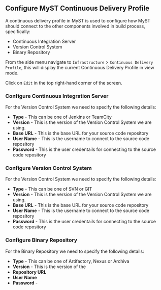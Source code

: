 ## Configure MyST Continuous Delivery Profile
A continuous delivery profile in MyST is used to configure how MyST should connect to the other components involved in build process, specifically:
* Continuous Integration Server
* Version Control System
* Binary Repository

From the side menu navigate to `Infrastructure` > `Continuous Delivery Profile`, this will display the current Continuous Delivery Profile in view mode.

Click on `Edit` in the top right-hand corner of the screen. 

### Configure Continuous Integration Server
For the Version Control System we need to specify the following details:
* **Type** - This can be one of Jenkins or TeamCity
* **Version** - This is the version of the Version Control System we are using.
* **Base URL** - This is the base URL for your source code repository
* **User Name** - This is the username to connect to the source code repository
* **Password** - This is the user credentails for connecting to the source code repository

### Configure Version Control System
For the Version Control System we need to specify the following details:
* **Type** - This can be one of SVN or GIT
* **Version** - This is the version of the Version Control System we are using.
* **Base URL** - This is the base URL for your source code repository
* **User Name** - This is the username to connect to the source code repository
* **Password** - This is the user credentails for connecting to the source code repository

### Configure Binary Repository
For the Binary Repository we need to specify the following details:
* **Type** - This can be one of Artifactory, Nexus or Archiva
* **Version** - This is the version of the 
* **Repository URL**
* **User Name**
* **Password** - 
